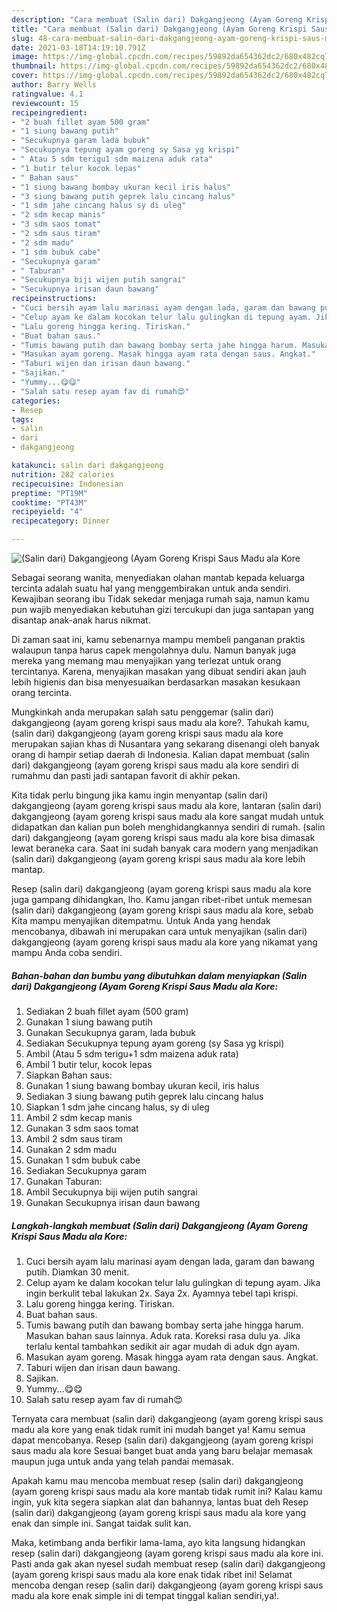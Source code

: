 ```yaml
---
description: "Cara membuat (Salin dari) Dakgangjeong (Ayam Goreng Krispi Saus Madu ala Kore yang enak dan Mudah Dibuat"
title: "Cara membuat (Salin dari) Dakgangjeong (Ayam Goreng Krispi Saus Madu ala Kore yang enak dan Mudah Dibuat"
slug: 48-cara-membuat-salin-dari-dakgangjeong-ayam-goreng-krispi-saus-madu-ala-kore-yang-enak-dan-mudah-dibuat
date: 2021-03-18T14:19:10.791Z
image: https://img-global.cpcdn.com/recipes/59892da654362dc2/680x482cq70/salin-dari-dakgangjeong-ayam-goreng-krispi-saus-madu-ala-kore-foto-resep-utama.jpg
thumbnail: https://img-global.cpcdn.com/recipes/59892da654362dc2/680x482cq70/salin-dari-dakgangjeong-ayam-goreng-krispi-saus-madu-ala-kore-foto-resep-utama.jpg
cover: https://img-global.cpcdn.com/recipes/59892da654362dc2/680x482cq70/salin-dari-dakgangjeong-ayam-goreng-krispi-saus-madu-ala-kore-foto-resep-utama.jpg
author: Barry Wells
ratingvalue: 4.1
reviewcount: 15
recipeingredient:
- "2 buah fillet ayam 500 gram"
- "1 siung bawang putih"
- "Secukupnya garam lada bubuk"
- "Secukupnya tepung ayam goreng sy Sasa yg krispi"
- " Atau 5 sdm terigu1 sdm maizena aduk rata"
- "1 butir telur kocok lepas"
- " Bahan saus"
- "1 siung bawang bombay ukuran kecil iris halus"
- "3 siung bawang putih geprek lalu cincang halus"
- "1 sdm jahe cincang halus sy di uleg"
- "2 sdm kecap manis"
- "3 sdm saos tomat"
- "2 sdm saus tiram"
- "2 sdm madu"
- "1 sdm bubuk cabe"
- "Secukupnya garam"
- " Taburan"
- "Secukupnya biji wijen putih sangrai"
- "Secukupnya irisan daun bawang"
recipeinstructions:
- "Cuci bersih ayam lalu marinasi ayam dengan lada, garam dan bawang putih. Diamkan 30 menit."
- "Celup ayam ke dalam kocokan telur lalu gulingkan di tepung ayam. Jika ingin berkulit tebal lakukan 2x. Saya 2x. Ayamnya tebel tapi krispi."
- "Lalu goreng hingga kering. Tiriskan."
- "Buat bahan saus."
- "Tumis bawang putih dan bawang bombay serta jahe hingga harum. Masukan bahan saus lainnya. Aduk rata. Koreksi rasa dulu ya. Jika terlalu kental tambahkan sedikit air agar mudah di aduk dgn ayam."
- "Masukan ayam goreng. Masak hingga ayam rata dengan saus. Angkat."
- "Taburi wijen dan irisan daun bawang."
- "Sajikan."
- "Yummy...😋😋"
- "Salah satu resep ayam fav di rumah😍"
categories:
- Resep
tags:
- salin
- dari
- dakgangjeong

katakunci: salin dari dakgangjeong 
nutrition: 282 calories
recipecuisine: Indonesian
preptime: "PT19M"
cooktime: "PT43M"
recipeyield: "4"
recipecategory: Dinner

---
```



![(Salin dari) Dakgangjeong (Ayam Goreng Krispi Saus Madu ala Kore](https://img-global.cpcdn.com/recipes/59892da654362dc2/680x482cq70/salin-dari-dakgangjeong-ayam-goreng-krispi-saus-madu-ala-kore-foto-resep-utama.jpg)

Sebagai seorang wanita, menyediakan olahan mantab kepada keluarga tercinta adalah suatu hal yang menggembirakan untuk anda sendiri. Kewajiban seorang ibu Tidak sekedar menjaga rumah saja, namun kamu pun wajib menyediakan kebutuhan gizi tercukupi dan juga santapan yang disantap anak-anak harus nikmat.

Di zaman  saat ini, kamu sebenarnya mampu membeli panganan praktis walaupun tanpa harus capek mengolahnya dulu. Namun banyak juga mereka yang memang mau menyajikan yang terlezat untuk orang tercintanya. Karena, menyajikan masakan yang dibuat sendiri akan jauh lebih higienis dan bisa menyesuaikan berdasarkan masakan kesukaan orang tercinta. 



Mungkinkah anda merupakan salah satu penggemar (salin dari) dakgangjeong (ayam goreng krispi saus madu ala kore?. Tahukah kamu, (salin dari) dakgangjeong (ayam goreng krispi saus madu ala kore merupakan sajian khas di Nusantara yang sekarang disenangi oleh banyak orang di hampir setiap daerah di Indonesia. Kalian dapat membuat (salin dari) dakgangjeong (ayam goreng krispi saus madu ala kore sendiri di rumahmu dan pasti jadi santapan favorit di akhir pekan.

Kita tidak perlu bingung jika kamu ingin menyantap (salin dari) dakgangjeong (ayam goreng krispi saus madu ala kore, lantaran (salin dari) dakgangjeong (ayam goreng krispi saus madu ala kore sangat mudah untuk didapatkan dan kalian pun boleh menghidangkannya sendiri di rumah. (salin dari) dakgangjeong (ayam goreng krispi saus madu ala kore bisa dimasak lewat beraneka cara. Saat ini sudah banyak cara modern yang menjadikan (salin dari) dakgangjeong (ayam goreng krispi saus madu ala kore lebih mantap.

Resep (salin dari) dakgangjeong (ayam goreng krispi saus madu ala kore juga gampang dihidangkan, lho. Kamu jangan ribet-ribet untuk memesan (salin dari) dakgangjeong (ayam goreng krispi saus madu ala kore, sebab Kita mampu menyajikan ditempatmu. Untuk Anda yang hendak mencobanya, dibawah ini merupakan cara untuk menyajikan (salin dari) dakgangjeong (ayam goreng krispi saus madu ala kore yang nikamat yang mampu Anda coba sendiri.

<!--inarticleads1-->

##### Bahan-bahan dan bumbu yang dibutuhkan dalam menyiapkan (Salin dari) Dakgangjeong (Ayam Goreng Krispi Saus Madu ala Kore:

1. Sediakan 2 buah fillet ayam (500 gram)
1. Gunakan 1 siung bawang putih
1. Gunakan Secukupnya garam, lada bubuk
1. Sediakan Secukupnya tepung ayam goreng (sy Sasa yg krispi)
1. Ambil  (Atau 5 sdm terigu+1 sdm maizena aduk rata)
1. Ambil 1 butir telur, kocok lepas
1. Siapkan  Bahan saus:
1. Gunakan 1 siung bawang bombay ukuran kecil, iris halus
1. Sediakan 3 siung bawang putih geprek lalu cincang halus
1. Siapkan 1 sdm jahe cincang halus, sy di uleg
1. Ambil 2 sdm kecap manis
1. Gunakan 3 sdm saos tomat
1. Ambil 2 sdm saus tiram
1. Gunakan 2 sdm madu
1. Gunakan 1 sdm bubuk cabe
1. Sediakan Secukupnya garam
1. Gunakan  Taburan:
1. Ambil Secukupnya biji wijen putih sangrai
1. Gunakan Secukupnya irisan daun bawang




<!--inarticleads2-->

##### Langkah-langkah membuat (Salin dari) Dakgangjeong (Ayam Goreng Krispi Saus Madu ala Kore:

1. Cuci bersih ayam lalu marinasi ayam dengan lada, garam dan bawang putih. Diamkan 30 menit.
1. Celup ayam ke dalam kocokan telur lalu gulingkan di tepung ayam. Jika ingin berkulit tebal lakukan 2x. Saya 2x. Ayamnya tebel tapi krispi.
1. Lalu goreng hingga kering. Tiriskan.
1. Buat bahan saus.
1. Tumis bawang putih dan bawang bombay serta jahe hingga harum. Masukan bahan saus lainnya. Aduk rata. Koreksi rasa dulu ya. Jika terlalu kental tambahkan sedikit air agar mudah di aduk dgn ayam.
1. Masukan ayam goreng. Masak hingga ayam rata dengan saus. Angkat.
1. Taburi wijen dan irisan daun bawang.
1. Sajikan.
1. Yummy...😋😋
1. Salah satu resep ayam fav di rumah😍




Ternyata cara membuat (salin dari) dakgangjeong (ayam goreng krispi saus madu ala kore yang enak tidak rumit ini mudah banget ya! Kamu semua dapat mencobanya. Resep (salin dari) dakgangjeong (ayam goreng krispi saus madu ala kore Sesuai banget buat anda yang baru belajar memasak maupun juga untuk anda yang telah pandai memasak.

Apakah kamu mau mencoba membuat resep (salin dari) dakgangjeong (ayam goreng krispi saus madu ala kore mantab tidak rumit ini? Kalau kamu ingin, yuk kita segera siapkan alat dan bahannya, lantas buat deh Resep (salin dari) dakgangjeong (ayam goreng krispi saus madu ala kore yang enak dan simple ini. Sangat taidak sulit kan. 

Maka, ketimbang anda berfikir lama-lama, ayo kita langsung hidangkan resep (salin dari) dakgangjeong (ayam goreng krispi saus madu ala kore ini. Pasti anda gak akan nyesel sudah membuat resep (salin dari) dakgangjeong (ayam goreng krispi saus madu ala kore enak tidak ribet ini! Selamat mencoba dengan resep (salin dari) dakgangjeong (ayam goreng krispi saus madu ala kore enak simple ini di tempat tinggal kalian sendiri,ya!.

